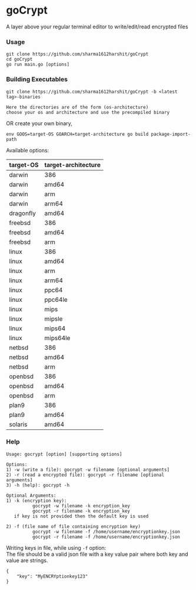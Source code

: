 # goCrypt
A layer above your regular terminal editor to write/edit/read encrypted files

### Usage
```shell script
git clone https://github.com/sharma1612harshit/goCrypt
cd goCrypt
go run main.go [options]
```

### Building Executables
```shell script
git clone https://github.com/sharma1612harshit/goCrypt -b <latest tag>-binaries

Here the directories are of the form (os-architecture)
choose your os and architecture and use the precompiled binary
```

OR create your own binary,

```shell script
env GOOS=target-OS GOARCH=target-architecture go build package-import-path
```
Available options:

| target-OS     | target-architecture |
| ------------- | ------------------- |
| darwin	    | 386                 |
| darwin	    | amd64               |
| darwin	    | arm                 |
| darwin	    | arm64               |
| dragonfly	    | amd64               |
| freebsd	    | 386                 |
| freebsd	    | amd64               |
| freebsd	    | arm                 |
| linux	        | 386                 |
| linux	        | amd64               |
| linux	        | arm                 |
| linux	        | arm64               |
| linux	        | ppc64               |
| linux	        | ppc64le             |
| linux	        | mips                |
| linux	        | mipsle              |
| linux	        | mips64              |
| linux	        | mips64le            |
| netbsd	    | 386                 |
| netbsd	    | amd64               |
| netbsd	    | arm                 |
| openbsd	    | 386                 |
| openbsd	    | amd64               |
| openbsd	    | arm                 |
| plan9	        | 386                 |
| plan9	        | amd64               |
| solaris	    | amd64               |

### Help
```shell script
Usage: gocrypt [option] [supporting options]

Options:
1) -w (write a file): gocrypt -w filename [optional arguments]
2) -r (read a encrypted file): gocrypt -r filename [optional arguments]
3) -h (help): gocrypt -h

Optional Arguments:
1) -k (encryption key): 
          gocrypt -w filename -k encryption_key
          gocrypt -r filename -k encryption_key
   if key is not provided then the default key is used

2) -f (file name of file containing encryption key)
          gocrypt -w filename -f /home/username/encryptionkey.json
          gocrypt -r filename -f /home/username/encryptionkey.json
```

Writing keys in file, while using `-f` option: <br />
The file should be a valid json file with a key value pair where both key and value are strings.

```shell script
{
    "key": "MyENCRYptionkey123"
}
```
